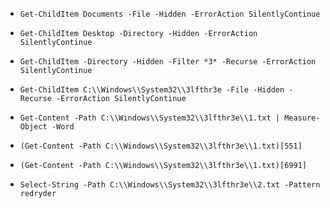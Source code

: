 - `Get-ChildItem Documents -File -Hidden -ErrorAction SilentlyContinue`

- `Get-ChildItem Desktop -Directory -Hidden -ErrorAction SilentlyContinue`

- `Get-ChildItem -Directory -Hidden -Filter *3* -Recurse -ErrorAction SilentlyContinue`

- `Get-ChildItem C:\\Windows\\System32\\3lfthr3e -File -Hidden -Recurse -ErrorAction SilentlyContinue`

- `Get-Content -Path C:\\Windows\\System32\\3lfthr3e\\1.txt | Measure-Object -Word`

- `(Get-Content -Path C:\\Windows\\System32\\3lfthr3e\\1.txt)[551]`

- `(Get-Content -Path C:\\Windows\\System32\\3lfthr3e\\1.txt)[6991]`

- `Select-String -Path C:\\Windows\\System32\\3lfthr3e\\2.txt -Pattern redryder`